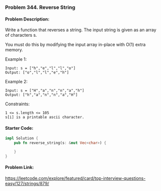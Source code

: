 ### Problem 344. Reverse String

#### Problem Description:

Write a function that reverses a string. The input string is given as an array of characters s.

You must do this by modifying the input array in-place with O(1) extra memory.

Example 1:

    Input: s = ["h","e","l","l","o"]
    Output: ["o","l","l","e","h"]

Example 2:

    Input: s = ["H","a","n","n","a","h"]
    Output: ["h","a","n","n","a","H"]

Constraints:

    1 <= s.length <= 105
    s[i] is a printable ascii character.

#### Starter Code:

```rust
impl Solution {
    pub fn reverse_string(s: &mut Vec<char>) {

    }
}
```

#### Problem Link:

https://leetcode.com/explore/featured/card/top-interview-questions-easy/127/strings/879/
